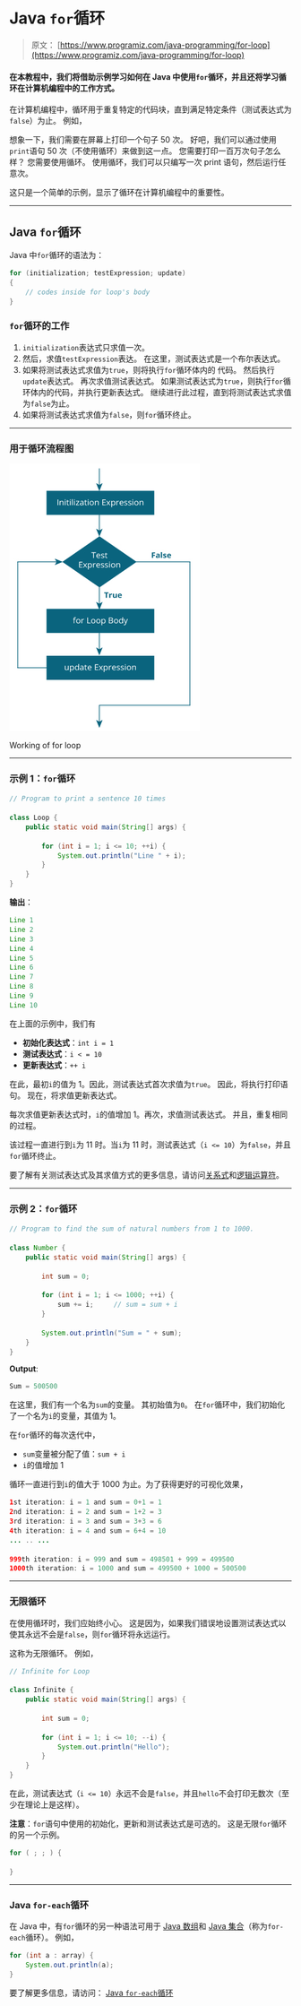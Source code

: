 # Java `for`循环

> 原文： [https://www.programiz.com/java-programming/for-loop](https://www.programiz.com/java-programming/for-loop)

#### 在本教程中，我们将借助示例学习如何在 Java 中使用`for`循环，并且还将学习循环在计算机编程中的工作方式。

在计算机编程中，循环用于重复特定的代码块，直到满足特定条件（测试表达式为`false`）为止。 例如，

想象一下，我们需要在屏幕上打印一个句子 50 次。 好吧，我们可以通过使用`print`语句 50 次（不使用循环）来做到这一点。 您需要打印一百万次句子怎么样？ 您需要使用循环。 使用循环，我们可以只编写一次 print 语句，然后运行任意次。

这只是一个简单的示例，显示了循环在计算机编程中的重要性。

* * *

## Java `for`循环

Java 中`for`循环的语法为：

```java
for (initialization; testExpression; update)
{
    // codes inside for loop's body
}
```

### `for`循环的工作

1.  `initialization`表达式只求值一次。
2.  然后，求值`testExpression`表达。 在这里，测试表达式是一个布尔表达式。
3.  如果将测试表达式求值为`true`，则将执行`for`循环体内的
    代码。
    然后执行`update`表达式。
    再次求值测试表达式。
    如果测试表达式为`true`，则执行`for`循环体内的代码，并执行更新表达式。
    继续进行此过程，直到将测试表达式求值为`false`为止。
4.  如果将测试表达式求值为`false`，则`for`循环终止。

* * *

### 用于循环流程图

![Java for Loop flowchart](img/c36e9c16d8984a3e6b540c4bacc48d37.png "Working of for loop")

Working of for loop



* * *

### 示例 1：`for`循环

```java
// Program to print a sentence 10 times

class Loop {
    public static void main(String[] args) {

        for (int i = 1; i <= 10; ++i) {
            System.out.println("Line " + i);
        }
    }
}
```

**输出**：

```java
Line 1
Line 2
Line 3
Line 4
Line 5
Line 6
Line 7
Line 8
Line 9
Line 10
```

在上面的示例中，我们有

*   **初始化表达式**：`int i = 1` 
*   **测试表达式**：`i < = 10`
*   **更新表达式**：`++ i`

在此，最初`i`的值为 1。因此，测试表达式首次求值为`true`。 因此，将执行打印语句。 现在，将求值更新表达式。

每次求值更新表达式时，`i`的值增加 1。再次，求值测试表达式。 并且，重复相同的过程。

该过程一直进行到`i`为 11 时。当`i`为 11 时，测试表达式（`i <= 10`）为`false`，并且`for`循环终止。

要了解有关测试表达式及其求值方式的更多信息，请访问[关系式](/java-programming/operators#equality-relational "Java Relational Operator")和[逻辑运算符](/java-programming/operators#logical "Java Logical Operator")。

* * *

### 示例 2：`for`循环

```java
// Program to find the sum of natural numbers from 1 to 1000.

class Number {
    public static void main(String[] args) {

        int sum = 0;

        for (int i = 1; i <= 1000; ++i) {
            sum += i;     // sum = sum + i
        }

        System.out.println("Sum = " + sum);
    }
}
```

**Output**:

```java
Sum = 500500
```

在这里，我们有一个名为`sum`的变量。 其初始值为`0`。 在`for`循环中，我们初始化了一个名为`i`的变量，其值为 1。

在`for`循环的每次迭代中，

*   `sum`变量被分配了值：`sum + i`
*   `i`的值增加 1

循环一直进行到`i`的值大于 1000 为止。为了获得更好的可视化效果，

```java
1st iteration: i = 1 and sum = 0+1 = 1
2nd iteration: i = 2 and sum = 1+2 = 3
3rd iteration: i = 3 and sum = 3+3 = 6
4th iteration: i = 4 and sum = 6+4 = 10
... .. ...

999th iteration: i = 999 and sum = 498501 + 999 = 499500
1000th iteration: i = 1000 and sum = 499500 + 1000 = 500500
```

* * *

### 无限循环

在使用循环时，我们应始终小心。 这是因为，如果我们错误地设置测试表达式以使其永远不会是`false`，则`for`循环将永远运行。

这称为无限循环。 例如，

```java
// Infinite for Loop

class Infinite {
    public static void main(String[] args) {

        int sum = 0;

        for (int i = 1; i <= 10; --i) {
            System.out.println("Hello");
        }
    }
}
```

在此，测试表达式（`i <= 10`）永远不会是`false`，并且`hello`不会打印无数次（至少在理论上是这样）。

**注意**：`for`语句中使用的初始化，更新和测试表达式是可选的。 这是无限`for`循环的另一个示例。

```java
for ( ; ; ) {

}
```

* * *

### Java `for-each`循环

在 Java 中，有`for`循环的另一种语法可用于 [Java 数组](/java-programming/arrays "Java Arrays")和 [Java 集合](/java-programming/collections "Java Collections")（称为`for-each`循环）。 例如，

```java
for (int a : array) {
    System.out.println(a);
}
```

要了解更多信息，请访问： [Java `for-each`循环](/java-programming/enhanced-for-loop "Java for-each Loop")